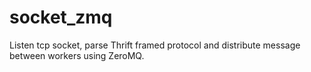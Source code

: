 socket_zmq
==========

Listen tcp socket, parse Thrift framed protocol and distribute message
between workers using ZeroMQ.
